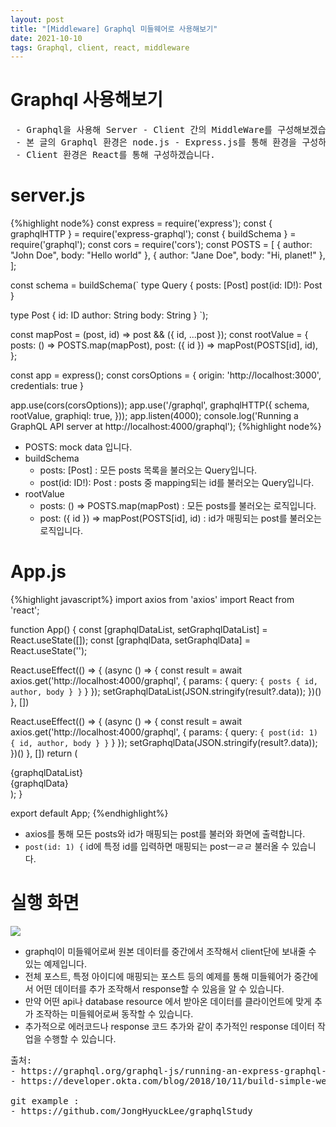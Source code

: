 ```yaml
---
layout: post
title: "[Middleware] Graphql 미들웨어로 사용해보기"
date: 2021-10-10
tags: Graphql, client, react, middleware
---
```


# Graphql 사용해보기
<pre class="info-panel">
 - Graphql을 사용해 Server - Client 간의 MiddleWare를 구성해보겠습니다.
 - 본 글의 Graphql 환경은 node.js - Express.js를 통해 환경을 구성하겠습니다.
 - Client 환경은 React를 통해 구성하겠습니다.
</pre>

# server.js

{%highlight node%}
const express = require('express');
const { graphqlHTTP } = require('express-graphql');
const { buildSchema } = require('graphql');
const cors = require('cors');
const POSTS = [
    { author: "John Doe", body: "Hello world" },
    { author: "Jane Doe", body: "Hi, planet!" },
];

const schema = buildSchema(`
   type Query {
    posts: [Post]
    post(id: ID!): Post
  }

  type Post {
    id: ID
    author: String
    body: String
  }
`);

const mapPost = (post, id) => post && ({ id, ...post });
const rootValue = {
    posts: () => POSTS.map(mapPost),
    post: ({ id }) => mapPost(POSTS[id], id),
};

const app = express();
const corsOptions = {
    origin: 'http://localhost:3000',
    credentials: true
}

app.use(cors(corsOptions));
app.use('/graphql', graphqlHTTP({
    schema,
    rootValue,
    graphiql: true,
}));
app.listen(4000);
console.log('Running a GraphQL API server at http://localhost:4000/graphql');
{%highlight node%}

- POSTS: mock data 입니다.
- buildSchema 
    - posts: [Post] : 모든 posts 목록을 불러오는 Query입니다.
    - post(id: ID!): Post : posts 중 mapping되는 id를 불러오는 Query입니다.
-  rootValue
    - posts: () => POSTS.map(mapPost) : 모든 posts를 불러오는 로직입니다.
    -  post: ({ id }) => mapPost(POSTS[id], id) : id가 매핑되는 post를 불러오는 로직입니다.
    
# App.js    

{%highlight javascript%}
import axios from 'axios'
import React from 'react';

function App() {
  const [graphqlDataList, setGraphqlDataList] = React.useState([]);
  const [graphqlData, setGraphqlData] = React.useState('');

  React.useEffect(() => {
    (async () => {
      const result = await axios.get('http://localhost:4000/graphql',  {
        params: {
          query: `{
                    posts {
                            id,
                            author,
                            body
                          }
                  }`
        }
      });
      setGraphqlDataList(JSON.stringify(result?.data));
    })()
  }, [])

  React.useEffect(() => {
    (async () => {
      const result = await axios.get('http://localhost:4000/graphql',  {
        params: {
          query: `{
                    post(id: 1) {
                                  id,
                                  author,
                                  body
                    }
                  }`
        }
      });
      setGraphqlData(JSON.stringify(result?.data));
    })()
  }, [])
  return (
    <div className="App">
      <div>{graphqlDataList}</div>
      <div>{graphqlData}</div>
    </div>
  );
}

export default App;
{%endhighlight%}

- axios를 통해 모든 posts와 id가 매핑되는 post를 불러와 화면에 출력합니다.
- `post(id: 1) {` id에 특정 id를 입력하면 매핑되는 postㅡㄹㄹ 불러올 수 있습니다.

# 실행 화면

<img src="{{site.baseurl}}/images/MiddleWare/graphqlFiltering.png"/>

- graphql이 미들웨어로써 원본 데이터를 중간에서 조작해서 client단에 보내줄 수 있는 예제입니다.
- 전체 포스트, 특정 아이디에 매핑되는 포스트 등의 예제를 통해 미들웨어가 중간에서 어떤 데이터를 추가 조작해서 response할 수 있음을 알 수 있습니다.
- 만약 어떤 api나 database resource 에서 받아온 데이터를 클라이언트에 맞게 추가 조작하는 미들웨어로써 동작할 수 있습니다.
- 추가적으로 에러코드나 response 코드 추가와 같이 추가적인 response 데이터 작업을 수행할 수 있습니다.

<pre class="source">
출처:
- https://graphql.org/graphql-js/running-an-express-graphql-server/
- https://developer.okta.com/blog/2018/10/11/build-simple-web-app-with-express-react-graphql

git example : 
- https://github.com/JongHyuckLee/graphqlStudy
 
</pre>    

